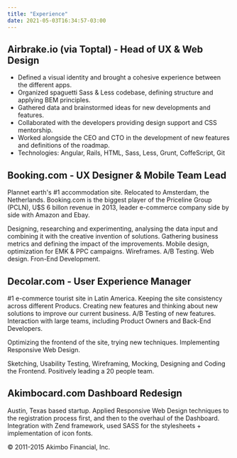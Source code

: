 ```yaml
---
title: "Experience"
date: 2021-05-03T16:34:57-03:00
---
```


## Airbrake.io (via Toptal) - Head of UX & Web Design

- Defined a visual identity and brought a cohesive experience between the different apps.
- Organized spaguetti Sass & Less codebase, defining structure and applying BEM principles.
- Gathered data and brainstormed ideas for new developments and features.
- Collaborated with the developers providing design support and CSS mentorship.
- Worked alongside the CEO and CTO in the development of new features and definitions of the roadmap.
- Technologies: Angular, Rails, HTML, Sass, Less, Grunt, CoffeScript, Git


## Booking.com - UX Designer & Mobile Team Lead

Plannet earth's #1 accommodation site. Relocated to Amsterdam, the Netherlands. Booking.com is the biggest player of the Priceline Group (PCLN), U$S 6 billon revenue in 2013, leader e-commerce company side by side with Amazon and Ebay.

Designing, researching and experimenting, analysing the data input and combining it with the creative invention of solutions. Gathering business metrics and defining the impact of the improvements. Mobile design, optimization for EMK & PPC campaigns. Wireframes. A/B Testing. Web design. Fron-End Development.


## Decolar.com - User Experience Manager
#1 e-commerce tourist site in Latin America. Keeping the site consistency across different Producs. Creating new features and thinking about new solutions to improve our current business. A/B Testing of new features. Interaction with large teams, including Product Owners and Back-End Developers.

Optimizing the frontend of the site, trying new techniques. Implementing Responsive Web Design.

Sketching, Usability Testing, Wireframing, Mocking, Designing and Coding the Frontend. Positively leading a 20 people team.


## Akimbocard.com Dashboard Redesign
Austin, Texas based startup. Applied Responsive Web Design techniques to the registration process first, and then to the overhaul of the Dashboard. Integration with Zend framework, used SASS for the stylesheets + implementation of icon fonts.

© 2011-2015 Akimbo Financial, Inc.
